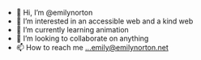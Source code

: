 - 👋 Hi, I’m @emilynorton
- 👀 I’m interested in an accessible web and a kind web
- 🌱 I’m currently learning animation
- 💞️ I’m looking to collaborate on anything
- 📫 How to reach me ...emily@emilynorton.net

<!---
emilynorton/emilynorton is a ✨ special ✨ repository because its `README.md` (this file) appears on your GitHub profile.
You can click the Preview link to take a look at your changes.
--->
